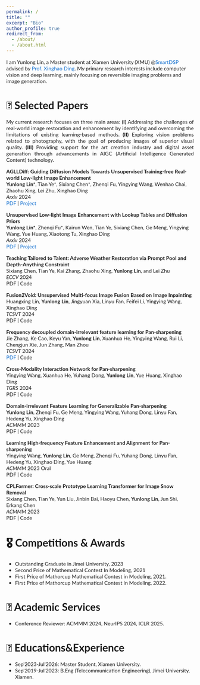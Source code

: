 ```yaml
---
permalink: /
title: ""
excerpt: "Bio"
author_profile: true
redirect_from: 
  - /about/
  - /about.html
---
```

<!-- bundle exec jekyll serve -->
I am Yunlong Lin, a Master student at Xiamen University (XMU) @[SmartDSP](https://xmu-smartdsp.github.io/) advised by [Prof. Xinghao Ding](https://scholar.google.com.hk/citations?user=k5hVBfMAAAAJ&hl=zh-CN). My primary research interests include computer vision and deep learning, mainly focusing on reversible imaging problems and image generation.



# 📝 Selected Papers
<p style='text-align: justify;'> My current research focuses on three main areas: <strong>(I)</strong> Addressing the challenges of real-world image restoration and enhancement by identifying and overcoming the limitations of existing learning-based methods. <strong>(II)</strong> Exploring vision problems related to photography, with the goal of producing images of superior visual quality. <strong>(III)</strong> Providing support for the art creation industry and digital asset generation through advancements in AIGC (Artificial Intelligence Generated Content) technology.
</p>



<style type="text/css">
    /* Color scheme stolen from Sergey Karayev */
    a {
    color: #1772d0;
    text-decoration:none !important;
    }
    a:focus, a:hover {
    color: #f09228;
    text-decoration:none !important;
    }
    table,td,th,tr{
    	border:none !important;
    }
    body,td,th,tr,p,a {
    font-family: 'Lato', Verdana, Helvetica, sans-serif;
    font-size: 14px
    }
    strong {
    font-family: 'Lato', Verdana, Helvetica, sans-serif;
    font-size: 14px;
    }
    heading {
    font-family: 'Lato', Verdana, Helvetica, sans-serif;
    font-size: 22px;
    }
    papertitle {
    font-family: 'Lato', Verdana, Helvetica, sans-serif;
    font-size: 14px;
    font-weight: 700
    }
    papertitle_just {
    font-family: 'Lato', Verdana, Helvetica, sans-serif;
    font-size: 14px;
    font-weight: 700;
    text-align: justify
    }
    name {
    font-family: 'Lato', Verdana, Helvetica, sans-serif;
    font-size: 32px;
    }
    .one
    {
    width: 160px;
    height: 160px;
    position: relative;
    }
    .two
    {
    width: 160px;
    height: 160px;
    position: absolute;
    transition: opacity .2s ease-in-out;
    -moz-transition: opacity .2s ease-in-out;
    -webkit-transition: opacity .2s ease-in-out;
    }
    .fade {
     transition: opacity .2s ease-in-out;
     -moz-transition: opacity .2s ease-in-out;
     -webkit-transition: opacity .2s ease-in-out;
    }
    span.highlight {
        background-color: #ffffd0;
    }

</style>

<tbody>

  
<!-- ###################################################################################################-->
<!-- Paper V -->
<!-- <tr onmouseout="submit23__stop()" onmouseover="submit23__start()" > -->
<td width="20%">
<!-- <div class="one"> -->
<!-- <div class="two" id = 'submit23__image'><img src='./files/submit23_after.png'></div>
<img src='./files/submit23_before.png'> -->
<!-- </div> -->
<script type="text/javascript">
// function submit23__start() {
// document.getElementById('submit23__image').style.opacity = "1";
// }
// function submit23__stop() {
// document.getElementById('submit23__image').style.opacity = "0";
// }
// submit23__stop()
  
</script>
</td>
<td valign="top" width="80%">
  <a href="">
    <papertitle_just> 	
AGLLDiff: Guiding Diffusion Models Towards Unsupervised Training-free Real-world Low-light Image Enhancement</papertitle_just>     
  </a>
  <br>
<strong>Yunlong Lin*</strong>, Tian Ye*, Sixiang Chen*, Zhenqi Fu, Yingying Wang, Wenhao Chai, Zhaohu Xing, Lei Zhu, Xinghao Ding
<br>
<em>Arxiv</em> 2024 <br>
<a href="https://arxiv.org/pdf/2407.14900">PDF</a>
|
<a href="https://aglldiff.github.io">Project</a>
<p></p>
</td>

<!-- ###################################################################################################-->
<!-- Paper V -->
<!-- <tr onmouseout="submit23__stop()" onmouseover="submit23__start()" > -->
<td width="20%">
<!-- <div class="one"> -->
<!-- <div class="two" id = 'submit23__image'><img src='./files/submit23_after.png'></div>
<img src='./files/submit23_before.png'> -->
<!-- </div> -->
<script type="text/javascript">


</script>
</td>
<td valign="top" width="80%">
  <a href="">
    <papertitle_just> 	
Unsupervised Low-light Image Enhancement with Lookup Tables and Diffusion Priors</papertitle_just>     
  </a>
  <br>
<strong>Yunlong Lin*</strong>, Zhenqi Fu*, Kairun Wen, Tian Ye, Sixiang Chen, Ge Meng, Yingying Wang, Yue Huang, Xiaotong Tu, Xinghao Ding
<br>
<em>Arxiv</em> 2024 <br>
<a href="https://arxiv.org/pdf/2409.18899">PDF</a>
|
<a href="https://dplut.github.io/">Project</a>
<p></p>
</td>

<!-- ###################################################################################################-->
<!-- Paper V -->
<!-- <tr onmouseout="submit23__stop()" onmouseover="submit23__start()" > -->
<td width="20%">
<!-- <div class="one"> -->
<!-- <div class="two" id = 'submit23__image'><img src='./files/submit23_after.png'></div>
<img src='./files/submit23_before.png'> -->
<!-- </div> -->
<script type="text/javascript">

  
</script>
</td>
<td valign="top" width="80%">
  <a href="">
    <papertitle_just> 	
Teaching Tailored to Talent: Adverse Weather Restoration via Prompt Pool and Depth-Anything Constraint</papertitle_just>     
  </a>
  <br>
Sixiang Chen, Tian Ye, Kai Zhang, Zhaohu Xing, <strong>Yunlong Lin</strong>, and Lei Zhu
<br>
<em>ECCV </em> 2024 <br>
<a href="">PDF</a>
|
<a href="">Code</a>
<p></p>
</td>


<!-- ###################################################################################################-->
<td width="20%">
<script type="text/javascript">
</script>
</td>
<td valign="top" width="80%">
  <a href="">
    <papertitle_just> 	
Fusion2Void: Unsupervised Multi-focus Image Fusion Based on Image Inpainting</papertitle_just>     
  </a>
  <br>
  Huangxing Lin, <strong>Yunlong Lin</strong>, Jingyuan Xia, Linyu Fan, Feifei Li, Yingying Wang, Xinghao Ding
<br>
<em>TCSVT</em> 2024 <br>
<a href="">PDF</a>
|
<a href="">Code</a>
<p></p>
</td>





<!-- ###################################################################################################-->
<!-- Paper V -->
<!-- <tr onmouseout="submit23__stop()" onmouseover="submit23__start()" > -->
<td width="20%">
<!-- <div class="one"> -->
<!-- <div class="two" id = 'submit23__image'><img src='./files/submit23_after.png'></div>
<img src='./files/submit23_before.png'> -->
<!-- </div> -->
<script type="text/javascript">
// function submit23__start() {
// document.getElementById('submit23__image').style.opacity = "1";
// }
// function submit23__stop() {
// document.getElementById('submit23__image').style.opacity = "0";
// }
// submit23__stop()

</script>
</td>
<td valign="top" width="80%">
  <a href="">
    <papertitle_just> 	
Frequency decoupled domain-irrelevant feature learning for Pan-sharpening</papertitle_just>     
  </a>
  <br>
Jie Zhang, Ke Cao, Keyu Yan, <strong>Yunlong Lin</strong>, Xuanhua He, Yingying Wang, Rui Li, Chengjun Xie, Jun Zhang, Man Zhou
<br>
<em>TCSVT</em> 2024 <br>
<a href="https://ieeexplore.ieee.org/abstract/document/10718360">PDF</a>
|
<a href="">Code</a>
<p></p>
</td>

<!-- ###################################################################################################-->
<!-- Paper V -->
<!-- <tr onmouseout="submit23__stop()" onmouseover="submit23__start()" > -->
<td width="20%">
<!-- <div class="one"> -->
<!-- <div class="two" id = 'submit23__image'><img src='./files/submit23_after.png'></div>
<img src='./files/submit23_before.png'> -->
<!-- </div> -->
<script type="text/javascript">


  
</script>
</td>
<td valign="top" width="80%">
  <a href="">
    <papertitle_just> Cross-Modality Interaction Network for Pan-sharpening</papertitle_just>     
  </a>
  <br>
Yingying Wang, Xuanhua He, Yuhang Dong, <strong>Yunlong Lin</strong>, Yue Huang, Xinghao Ding<br>
<em>TGRS</em> 2024 <br>
<a href="">PDF</a>
|
<a href="">Code</a>
<p></p>
</td>


<!-- ###################################################################################################-->
<!-- Paper V -->
<!-- <tr onmouseout="submit23__stop()" onmouseover="submit23__start()" > -->
<td width="20%">
<!-- <div class="one"> -->
<!-- <div class="two" id = 'submit23__image'><img src='./files/submit23_after.png'></div>
<img src='./files/submit23_before.png'> -->
<!-- </div> -->
<script type="text/javascript">
// function submit23__start() {
// document.getElementById('submit23__image').style.opacity = "1";
// }
// function submit23__stop() {
// document.getElementById('submit23__image').style.opacity = "0";
// }
// submit23__stop()
  
</script>
</td>
<td valign="top" width="80%">
  <a href="">
    <papertitle_just> Domain-irrelevant Feature Learning for Generalizable Pan-sharpening</papertitle_just>     
  </a>
  <br>
<strong>Yunlong Lin</strong>, Zhenqi Fu, Ge Meng, Yingying Wang, Yuhang Dong, Linyu Fan, Hedeng Yu, Xinghao Ding
<br>
<em>ACMMM</em> 2023 <br>
<a href="">PDF</a>
|
<a href="">Code</a>
<p></p>
</td>



<!-- ###################################################################################################-->
<!-- Paper V -->
<!-- <tr onmouseout="submit23__stop()" onmouseover="submit23__start()" > -->
<td width="20%">
<!-- <div class="one"> -->
<!-- <div class="two" id = 'submit23__image'><img src='./files/submit23_after.png'></div>
<img src='./files/submit23_before.png'> -->
<!-- </div> -->
<script type="text/javascript">
// function submit23__start() {
// document.getElementById('submit23__image').style.opacity = "1";
// }
// function submit23__stop() {
// document.getElementById('submit23__image').style.opacity = "0";
// }
// submit23__stop()
</script>
</td>
<td valign="top" width="80%">
  <a href="">
    <papertitle_just> Learning High-frequency Feature Enhancement and Alignment for Pan-sharpening</papertitle_just>     
  </a>
  <br>
Yingying Wang, <strong>Yunlong Lin</strong>, Ge Meng, Zhenqi Fu, Yuhang Dong, Linyu Fan, Hedeng Yu, Xinghao Ding, Yue Huang
<br>
<em>ACMMM</em> 2023 Oral<br>
<a href="">PDF</a>
|
<a href="">Code</a>
<p></p>
</td>


<!-- ###################################################################################################-->
<!-- Paper V -->
<!-- <tr onmouseout="submit23__stop()" onmouseover="submit23__start()" > -->
<td width="20%">
<!-- <div class="one"> -->
<!-- <div class="two" id = 'submit23__image'><img src='./files/submit23_after.png'></div>
<img src='./files/submit23_before.png'> -->
<!-- </div> -->
<script type="text/javascript">
// function submit23__start() {
// document.getElementById('submit23__image').style.opacity = "1";
// }
// function submit23__stop() {
// document.getElementById('submit23__image').style.opacity = "0";
// }
// submit23__stop()
</script>
</td>
<td valign="top" width="80%">
  <a href="">
    <papertitle_just> CPLFormer: Cross-scale Prototype Learning Transformer for Image Snow Removal</papertitle_just>     
  </a>
  <br>
Sixiang Chen, Tian Ye, Yun Liu, Jinbin Bai, Haoyu Chen, <strong>Yunlong Lin</strong>, Jun Shi, Erkang Chen
  
  
<br>
<em>ACMMM</em> 2023 <br>
<a href="">PDF</a>
|
<a href="">Code</a>
<p></p>
</td>


</tbody>


# 🎖 Competitions & Awards
- Outstanding Graduate in Jimei University, 2023
- Second Price of Mathematical Contest In Modeling, 2021
- First Price of Mathorcup Mathematical Contest in Modeling, 2021.
- First Price of Mathorcup Mathematical Contest in Modeling, 2022.



# 💬 Academic Services
- Conference Reviewer: ACMMM 2024, NeurIPS 2024, ICLR 2025.


# 📖 Educations&Experience
- Sep'2023-Jul'2026: Master Student, Xiamen University.
- Sep'2019-Jul'2023: B.Eng (Telecommunication Engineering), Jimei University, Xiamen.

<script type="text/javascript" id="clustrmaps" src="//clustrmaps.com/map_v2.js?d=jacK9ggqHSefN4z3yvCMPbr34roVzQhT1qc6eb2yeTA&cl=ffffff&w=a"></script>
